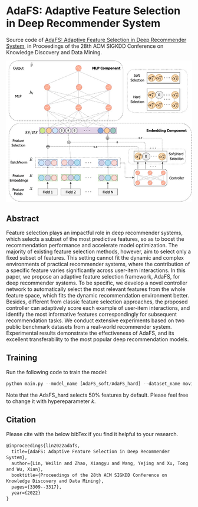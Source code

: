 # AdaFS: Adaptive Feature Selection in Deep Recommender System

Source code of [AdaFS: Adaptive Feature Selection in Deep Recommender System](https://dl.acm.org/doi/abs/10.1145/3534678.3539204), in Proceedings of the 28th ACM SIGKDD Conference on Knowledge Discovery and Data Mining.

!['Img_AdaFS'](/AdaFS.jpg)

## Abstract

Feature selection plays an impactful role in deep recommender systems, which selects a subset of the most predictive features, so as to boost the recommendation performance and accelerate model optimization. The majority of existing feature selection methods, however, aim to select only a fixed subset of features. This setting cannot fit the dynamic and complex environments of practical recommender systems, where the contribution of a specific feature varies significantly across user-item interactions. In this paper, we propose an adaptive feature selection framework, AdaFS, for deep recommender systems. To be specific, we develop a novel controller network to automatically select the most relevant features from the whole feature space, which fits the dynamic recommendation environment better. Besides, different from classic feature selection approaches, the proposed controller can adaptively score each example of user-item interactions, and identify the most informative features correspondingly for subsequent recommendation tasks. We conduct extensive experiments based on two public benchmark datasets from a real-world recommender system. Experimental results demonstrate the effectiveness of AdaFS, and its excellent transferability to the most popular deep recommendation models.

## Training

Run the following code to train the model:

``` python
python main.py --model_name [AdaFS_soft/AdaFS_hard] --dataset_name movielens1M 
```

Note that the AdsFS_hard selects 50% features by default. Please feel free to change it with hypereparameter *k*.

## Citation

Please cite with the below bibTex if you find it helpful to your research.
```
@inproceedings{lin2022adafs,
  title={AdaFS: Adaptive Feature Selection in Deep Recommender System},
  author={Lin, Weilin and Zhao, Xiangyu and Wang, Yejing and Xu, Tong and Wu, Xian},
  booktitle={Proceedings of the 28th ACM SIGKDD Conference on Knowledge Discovery and Data Mining},
  pages={3309--3317},
  year={2022}
}
```

